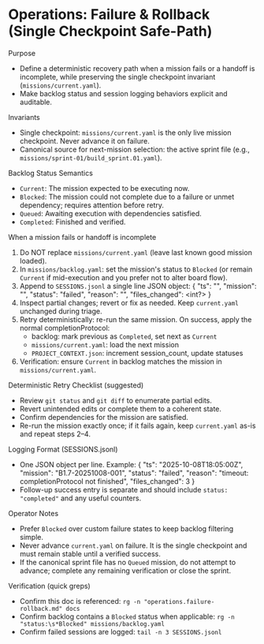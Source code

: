 # Operations: Failure & Rollback (Single Checkpoint Safe-Path)

Purpose
- Define a deterministic recovery path when a mission fails or a handoff is incomplete, while preserving the single checkpoint invariant (`missions/current.yaml`).
- Make backlog status and session logging behaviors explicit and auditable.

Invariants
- Single checkpoint: `missions/current.yaml` is the only live mission checkpoint. Never advance it on failure.
- Canonical source for next-mission selection: the active sprint file (e.g., `missions/sprint-01/build_sprint.01.yaml`).

Backlog Status Semantics
- `Current`: The mission expected to be executing now.
- `Blocked`: The mission could not complete due to a failure or unmet dependency; requires attention before retry.
- `Queued`: Awaiting execution with dependencies satisfied.
- `Completed`: Finished and verified.

When a mission fails or handoff is incomplete
1) Do NOT replace `missions/current.yaml` (leave last known good mission loaded).
2) In `missions/backlog.yaml`: set the mission's status to `Blocked` (or remain `Current` if mid-execution and you prefer not to alter board flow).
3) Append to `SESSIONS.jsonl` a single line JSON object:
   { "ts": "<ISO8601>", "mission": "<id>", "status": "failed", "reason": "<short>", "files_changed": <int?> }
4) Inspect partial changes; revert or fix as needed. Keep `current.yaml` unchanged during triage.
5) Retry deterministically: re-run the same mission. On success, apply the normal completionProtocol:
   - backlog: mark previous as `Completed`, set next as `Current`
   - `missions/current.yaml`: load the next mission
   - `PROJECT_CONTEXT.json`: increment session_count, update statuses
6) Verification: ensure `Current` in backlog matches the mission in `missions/current.yaml`.

Deterministic Retry Checklist (suggested)
- Review `git status` and `git diff` to enumerate partial edits.
- Revert unintended edits or complete them to a coherent state.
- Confirm dependencies for the mission are satisfied.
- Re-run the mission exactly once; if it fails again, keep `current.yaml` as-is and repeat steps 2–4.

Logging Format (SESSIONS.jsonl)
- One JSON object per line. Example:
  { "ts": "2025-10-08T18:05:00Z", "mission": "B1.7-20251008-001", "status": "failed", "reason": "timeout: completionProtocol not finished", "files_changed": 3 }
- Follow-up success entry is separate and should include `status: "completed"` and any useful counters.

Operator Notes
- Prefer `Blocked` over custom failure states to keep backlog filtering simple.
- Never advance `current.yaml` on failure. It is the single checkpoint and must remain stable until a verified success.
- If the canonical sprint file has no `Queued` mission, do not attempt to advance; complete any remaining verification or close the sprint.

Verification (quick greps)
- Confirm this doc is referenced: `rg -n "operations.failure-rollback.md" docs`
- Confirm backlog contains a `Blocked` status when applicable: `rg -n "status:\s*Blocked" missions/backlog.yaml`
- Confirm failed sessions are logged: `tail -n 3 SESSIONS.jsonl`

